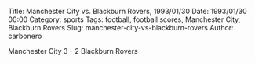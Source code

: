 Title: Manchester City vs. Blackburn Rovers, 1993/01/30
Date: 1993/01/30 00:00
Category: sports
Tags: football, football scores, Manchester City, Blackburn Rovers
Slug: manchester-city-vs-blackburn-rovers
Author: carbonero


Manchester City 3 - 2 Blackburn Rovers
